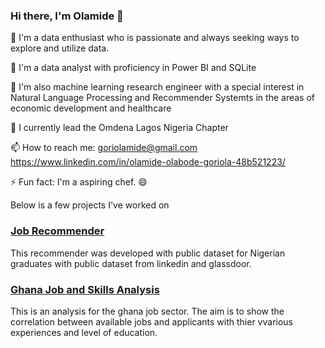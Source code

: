 ### Hi there, I'm Olamide 👋

🌱 I'm a data enthusiast who is passionate and always seeking ways to explore and utilize data.

👀 I'm a data analyst with proficiency in Power BI and SQLite

👯 I'm also machine learning research engineer with a special interest in Natural Language Processing and Recommender Systemts in the areas of economic development and healthcare

🔭 I currently lead the Omdena Lagos Nigeria Chapter

📫 How to reach me: goriolamide@gmail.com https://www.linkedin.com/in/olamide-olabode-goriola-48b521223/

⚡ Fun fact: I'm a aspiring chef. 😄


Below is a few projects I've worked on


### [Job Recommender](https://github.com/GoriolaOlamide/Job-Recommender)

This recommender was developed with public dataset for Nigerian graduates with public dataset from linkedin and glassdoor.

### [Ghana Job and Skills Analysis](https://github.com/GoriolaOlamide/Ghana-Jobs-and-skills-analysis)

This is an analysis for the ghana job sector. 
The aim is to show the correlation between available jobs and applicants with thier vvarious experiences and level of education.
